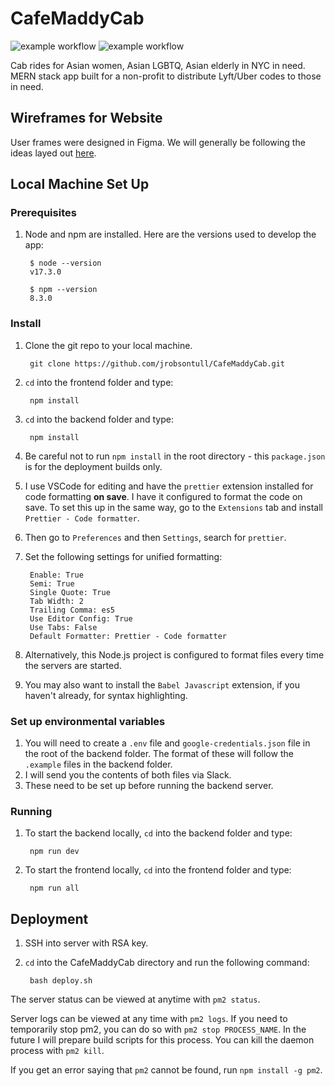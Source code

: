 # CafeMaddyCab
![example workflow](https://github.com/jrobsontull/CafeMaddyCab/actions/workflows/frontend-linting.yml/badge.svg) 
![example workflow](https://github.com/jrobsontull/CafeMaddyCab/actions/workflows/npm-production.yml/badge.svg)

Cab rides for Asian women, Asian LGBTQ, Asian elderly in NYC in need. MERN stack app built for a non-profit to distribute Lyft/Uber codes to those in need.



## Wireframes for Website

User frames were designed in Figma. We will generally be following the ideas layed out [here](https://www.figma.com/file/XjOnppDlrB429hCCZqBMWp/CafeMaddyCab-Production).

## Local Machine Set Up

### Prerequisites

1. Node and npm are installed. Here are the versions used to develop the app:


        $ node --version
        v17.3.0
        
        $ npm --version
        8.3.0

### Install

1. Clone the git repo to your local machine.

        git clone https://github.com/jrobsontull/CafeMaddyCab.git
        
2. `cd` into the frontend folder and type:

        npm install

3. `cd` into the backend folder and type:

        npm install
        
4. Be careful not to run `npm install` in the root directory - this `package.json` is for the deployment builds only.
5. I use VSCode for editing and have the `prettier` extension installed for code formatting **on save**. I have it configured to format the code on save. To set this up in the same way, go to the `Extensions` tab and install `Prettier - Code formatter`.
7. Then go to `Preferences` and then `Settings`, search for `prettier`.
8. Set the following settings for unified formatting:

        Enable: True
        Semi: True
        Single Quote: True
        Tab Width: 2
        Trailing Comma: es5
        Use Editor Config: True
        Use Tabs: False
        Default Formatter: Prettier - Code formatter

9. Alternatively, this Node.js project is configured to format files every time the servers are started.
10. You may also want to install the `Babel Javascript` extension, if you haven't already, for syntax highlighting.

### Set up environmental variables

1. You will need to create a `.env` file and `google-credentials.json` file in the root of the backend folder. The format of these will follow the `.example` files in the backend folder.
2. I will send you the contents of both files via Slack.
3. These need to be set up before running the backend server.

### Running

1. To start the backend locally, `cd` into the backend folder and type:

        npm run dev
 
2. To start the frontend locally, `cd` into the frontend folder and type:

        npm run all

## Deployment

1. SSH into server with RSA key.
2. `cd` into the CafeMaddyCab directory and run the following command:

        bash deploy.sh
                
The server status can be viewed at anytime with `pm2 status`.

Server logs can be viewed at any time with `pm2 logs`. If you need to temporarily stop pm2, you can do so with `pm2 stop PROCESS_NAME`. In the future I will prepare build scripts for this process. You can kill the daemon process with `pm2 kill`.

If you get an error saying that `pm2` cannot be found, run `npm install -g pm2`.
